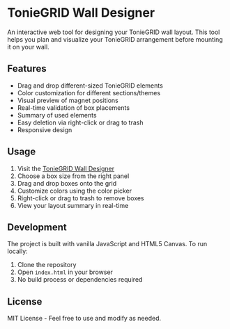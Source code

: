 # TonieGRID Wall Designer

An interactive web tool for designing your TonieGRID wall layout. This tool helps you plan and visualize your TonieGRID arrangement before mounting it on your wall.

## Features

- Drag and drop different-sized TonieGRID elements
- Color customization for different sections/themes
- Visual preview of magnet positions
- Real-time validation of box placements
- Summary of used elements
- Easy deletion via right-click or drag to trash
- Responsive design

## Usage

1. Visit the [TonieGRID Wall Designer](https://bashninja.github.io/toniegriddesigner/)
2. Choose a box size from the right panel
3. Drag and drop boxes onto the grid
4. Customize colors using the color picker
5. Right-click or drag to trash to remove boxes
6. View your layout summary in real-time

## Development

The project is built with vanilla JavaScript and HTML5 Canvas. To run locally:

1. Clone the repository
2. Open `index.html` in your browser
3. No build process or dependencies required

## License

MIT License - Feel free to use and modify as needed. 